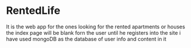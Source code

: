 # RentedLife
It is the web app for the ones looking for the rented apartments or houses
the index page will be blank forn the user until he registers into the site 
i have used mongoDB as the database of user info and content in it


